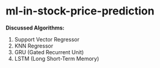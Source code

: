 # ml-in-stock-price-prediction
**Discussed Algorithms:**
  1. Support Vector Regressor
  2. KNN Regressor
  3. GRU (Gated Recurrent Unit)
  4. LSTM (Long Short-Term Memory)
